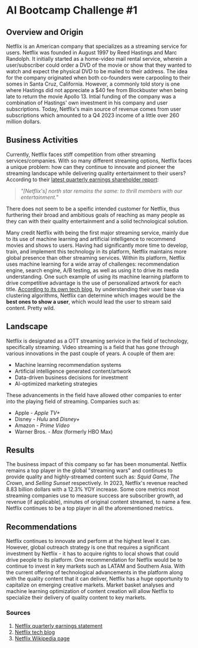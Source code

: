 # AI Bootcamp Challenge #1

## Overview and Origin
Netflix is an American company that specializes as a streaming service for users.  Netflix was founded in August 1997 by Reed Hastings and Marc Randolph.  It initially started as a home-video mail rental service, wherein a user/subscriber could order a DVD of the movie or show that they wanted to watch and expect the physical DVD to be mailed to their address.  The idea for the company originated when both co-founders were carpooling to their somes in Santa Cruz, California.  However, a commonly told story is one where Hastings did not appreciate a $40 fee from Blockbuster when being late to return the movie Apollo 13.  Intial funding of the company was a combination of Hastings' own investment in his company and user subscriptions.  Today, Netflix's main source of revenue comes from user subscriptions which amounted to a Q4 2023 income of a little over 260 million dollars.  

## Business Activities
Currently, Netflix faces stiff competition from other streaming services/companies.  With so many different streaming options, Netflix faces a unique problem: how can they continue to innovate and pioneer the streaming landscape while delivering quality entertainment to their users?  According to their [latest quarterly earnings shareholder report](https://s22.q4cdn.com/959853165/files/doc_financials/2023/q4/NEW-FINAL-Q4-23-Shareholder-Letter.pdf): 
>*"[Netflix's] north star remains the same: to thrill members with our entertainment."*  

There does not seem to be a speific intended customer for Netflix, thus furthering their broad and ambitious goals of reaching as many people as they can with their quality entertainment and a solid technological solution.  

Many credit Netflix with being the first major streaming service, mainly due to its use of machine learning and artificial intelligence to recommend movies and shows to users.  Having had significantly more time to develop, train, and implement this technology in its platform, Netflix maintains more global presence than other streaming services.  Within its platform, Netflix uses machine learning for a wide array of challenges: recommendation engine, search engine, A/B testing, as well as using it to drive its media understanding.  One such example of using its machine learning platform to drive competitive advantage is the use of personalized artwork for each title.  [According to its own tech blog](https://netflixtechblog.com/discovering-creative-insights-in-promotional-artwork-295e4d788db5), by understanding their user base via clustering algorithms, Netflix can determine which images would be the **best ones to show a user**, which would lead the user to stream said content.  Pretty wild.

## Landscape
Netflix is designated as a OTT streaming serivice in the field of technology, specifically streaming.  Video streaming is a field that has gone through various innovations in the past couple of years.  A couple of them are:
 - Machine learning recommendation systems
 - Artificial intelligence generated content/artwork
 - Data-driven business decisions for investment
 - AI-optimized marketing strategies

 These advancements in the field have allowed other companies to enter into the playing field of streaming.  Companies such as:
  - Apple - *Apple TV+*
  - Disney - *Hulu* and *Disney+*
  - Amazon - *Prime Video*
  - Warner Bros. - *Max* (formerly HBO Max)

## Results
The business impact of this company so far has been monumental.  Netflix remains a top player in the global "streaming wars" and continues to provide quality and highly-streamed content such as: *Squid Game*, *The Crown*, and *Selling Sunset* respectively.  In 2023, Netflix's revenue reached 8.83 billion dollars with a 12.3% YOY increase.  Some core metrics most streaming companies use to measure success are subscriber growth, ad revenue (if applicable), minutes of original content streamed, to name a few.  Netflix continues to be a top player in all the aforementioned metrics.  

## Recommendations
Netflix continues to innovate and perform at the highest level it can.  However, global outreach strategy is one that requires a significant investment by Netflix - it has to acquire rights to local shows that could drive people to its platform.  One recommendation for Netflix would be to continue to invest in key markets such as LATAM and Southern Asia.  With the current offering of technological advancements in the platform along with the quality content that it can deliver, Netflix has a huge opportunity to capitalize on emerging creative markets.  Market basket analyses and machine learning optimization of content creation will allow Netflix to specialize their delivery of quality content to key markets.  


### Sources
1. [Netflix quarterly earnings statement](https://s22.q4cdn.com/959853165/files/doc_financials/2023/q4/NEW-FINAL-Q4-23-Shareholder-Letter.pdf)
2. [Netflix tech blog](https://netflixtechblog.com/discovering-creative-insights-in-promotional-artwork-295e4d788db5)
3. [Netflix Wikipedia page](https://en.wikipedia.org/wiki/Netflix)